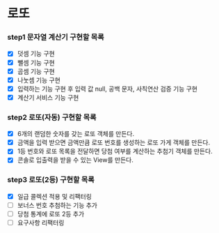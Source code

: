 # 로또

### step1 문자열 계산기 구현할 목록

- [x] 덧셈 기능 구현
- [x] 뺄셈 기능 구현
- [x] 곱셈 기능 구현
- [x] 나눗셈 기능 구현
- [x] 입력하는 기능 구현 후 입력 값 null, 공백 문자, 사칙연산 검증 기능 구현
- [x] 계산기 서비스 기능 구현

### step2 로또(자동) 구현할 목록

- [x] 6개의 랜덤한 숫자를 갖는 로또 객체를 만든다.
- [x] 금액을 입력 받으면 금액만큼 로또 번호를 생성하는 로또 가게 객체를 만든다.
- [x] 1등 번호와 로또 목록을 전달하면 당첨 여부를 계산하는 추첨기 객체를 만든다.
- [x] 콘솔로 입출력을 받을 수 있는 View를 만든다.

### step3 로또(2등) 구현할 목록

- [x] 일급 콜렉션 적용 및 리팩터링
- [ ] 보너스 번호 추첨하는 기능 추가
- [ ] 당첨 통계에 로또 2등 추가
- [ ] 요구사항 리팩터링